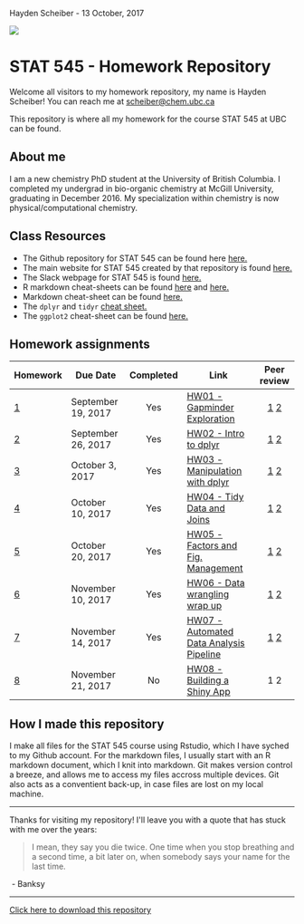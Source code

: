Hayden Scheiber -
13 October, 2017

![](20160729_133912.jpg)

STAT 545 - Homework Repository
==============================

Welcome all visitors to my homework repository, my name is Hayden Scheiber! You can reach me at <scheiber@chem.ubc.ca>

This repository is where all my homework for the course STAT 545 at UBC can be found.

About me
--------

I am a new chemistry PhD student at the University of British Columbia. I completed my undergrad in bio-organic chemistry at McGill University, graduating in December 2016. My specialization within chemistry is now physical/computational chemistry.

Class Resources
---------------

-   The Github repository for STAT 545 can be found here [here.](https://github.com/STAT545-UBC/STAT545-UBC.github.io.git "STAT 545 Respoitory")
-   The main website for STAT 545 created by that repository is found [here.](http://stat545.com/ "STAT 545 Main Webpage")
-   The Slack webpage for STAT 545 is found [here.](https://stat545-2017.slack.com "STAT 545 Slack Webpage")
-   R markdown cheat-sheets can be found [here](https://www.rstudio.com/wp-content/uploads/2015/02/rmarkdown-cheatsheet.pdf "Cheat-sheet 1") and [here.](https://www.rstudio.com/wp-content/uploads/2016/03/rmarkdown-cheatsheet-2.0.pdf "Cheat sheet 2")
-   Markdown cheat-sheet can be found [here.](https://github.com/adam-p/markdown-here/wiki/Markdown-Cheatsheet "Markdown Cheat-sheet")
-   The `dplyr` and `tidyr` [cheat sheet.](https://www.rstudio.com/wp-content/uploads/2015/02/data-wrangling-cheatsheet.pdf "dylyr & tidyr Cheat-sheet")
-   The `ggplot2` cheat-sheet can be found [here.](https://www.rstudio.com/wp-content/uploads/2015/03/ggplot2-cheatsheet.pdf "ggplot2 Cheat-sheet")

Homework assignments
--------------------

| Homework                                                          | Due Date           | Completed | Link                                 |                                                                     Peer review                                                                    |
|-------------------------------------------------------------------|--------------------|:---------:|--------------------------------------|:--------------------------------------------------------------------------------------------------------------------------------------------------:|
| [1](http://stat545.com/hw01_edit-README.html)                     | September 19, 2017 |    Yes    | [HW01 - Gapminder Exploration](/hw01_Gapminder_Exploration/README.md "Homework 1") |                 [1](https://github.com/Maria815/STAT545-hw01-guo-maria) [2](https://github.com/sepkamal/STAT545-hw01-kamal-sepehr)                 |
| [2](http://stat545.com/hw02_explore-gapminder-dplyr.html)         | September 26, 2017 |    Yes    | [HW02 - Intro to dplyr](/hw02_Intro_to_dylyr/README.md "Homework 2") | [1](https://github.com/auduman/stat545-hw-uduman-aisha/tree/master/hw02) [2](https://github.com/qiaoyuet/STAT545-hw-Tang-Qiaoyue/tree/master/hw02) |
| [3](http://stat545.com/hw03_dplyr-and-more-ggplot2.html)          | October 3, 2017    |    Yes    | [HW03 - Manipulation with dplyr](/hw03_Manipulation_with_dplyr/README.md "Homework 3") |             [1](https://github.com/navysealtf9k/STAT545-hw-Farouk-Abdullah) [2](https://github.com/SonjaS1/STAT545-hw-surjanovic-sonja)            |
| [4](http://stat545.com/hw04_tidy-data-joins.html)                 | October 10, 2017   |    Yes    | [HW04 - Tidy Data and Joins](/hw04_Tidyr_and_Joins/README.md "Homework 4") |              [1](https://github.com/mlawre01/STAT545-hw-lawrence-mackenzie) [2](https://github.com/burkeprw/STAT545-hw-burke-patrick)              |
| [5](http://stat545.com/hw05_factor-figure-boss-repo-hygiene.html) | October 20, 2017   |    Yes    | [HW05 - Factors and Fig. Management](/hw05_Factor_Figure_Management/README.md "Homework 5") | [1](https://github.com/mlawre01/STAT545-hw-lawrence-mackenzie) [2](https://github.com/heathersummers/STAT545-hw-Summers-Heather)                                
| [6](http://stat545.com/hw06_data-wrangling-conclusion.html)       | November 10, 2017   |   Yes     | [HW06 - Data wrangling wrap up](/hw06_Data_Wrangling_Wrapup/README.md "Homework 6") | [1](https://github.com/jmurthy12/STAT545-hw-murthy-janani) [2](https://github.com/vmichalowski/STAT545-hw-Michalowski-Victoria)                                          |
| [7](http://stat545.com/hw07_automation.html)       | November 14, 2017   |   Yes     | [HW07 - Automated Data Analysis Pipeline](/hw07_Data_Analysis_Pipeline/README.md "Homework 7") | [1](https://github.com/santiagodr/STAT545_hw_David_Santiago)  [2](https://github.com/mattsada/STAT547-hw-mattsson-adam) |
| [8](http://stat545.com/hw08_shiny.html)       | November 21, 2017   |   No     | [HW08 - Building a Shiny App](/hw08_Shiny_App/README.md "Homework 8") | 1  2                                          |

How I made this repository
--------------------------

I make all files for the STAT 545 course using Rstudio, which I have syched to my Github account. For the markdown files, I usually start with an R markdown document, which I knit into markdown. Git makes version control a breeze, and allows me to access my files accross multiple devices. Git also acts as a conventient back-up, in case files are lost on my local machine.

------------------------------------------------------------------------

Thanks for visiting my repository! I'll leave you with a quote that has stuck with me over the years:

> I mean, they say you die twice. One time when you stop breathing and a second time, a bit later on, when somebody says your name for the last time.

 - Banksy

------------------------------------------------------------------------

[Click here to download this repository](https://github.com/HScheiber/STAT545-hw-Scheiber-Hayden/archive/master.zip "Download")
